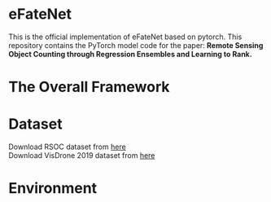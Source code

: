 # eFateNet
This is the official implementation of eFateNet based on pytorch. This repository contains the PyTorch model code for the paper: **Remote Sensing Object Counting through Regression Ensembles and Learning to Rank.**
# The Overall Framework

# Dataset
Download RSOC dataset from [here](https://github.com/gaoguangshuai/Counting-from-Sky-A-Large-scale-Dataset-for-Remote-Sensing-Object-Counting-and-A-Benchmark-Method)  
Download VisDrone 2019 dataset from [here](https://github.com/HaoyueBaiZJU/SACANet-VisDrone-Crowd)
# Environment
